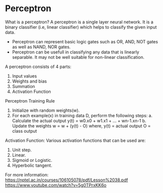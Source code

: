  # Perceptron
 
 What is a perceptron?
  A perceptron is a single layer neural network. It is a binary classifier (i.e, linear classifier) which helps to classify the given    input data.
 
 *  Perceptron can represent basic logic gates such as OR, AND, NOT gates as well as NAND, NOR gates.
 *  Perceptron can be usefull in classifying any data that is linearly separable. It may not be well suitable for non-linear classification.
 
 A perceptron consists of 4 parts:
 1. Input values
 2. Weights and bias
 3. Summation
 4. Activation Function
 
 Perceptron Training Rule
 1. Initialize with random weights(w).
 2. For each example(x) in training data D, perform the following steps:
    a.  Calculate the actual output
        y(t) = w0.x0 + w1.x1 + ... + wn-1.xn-1
    b.  Update the weights
        w = w + (y(t) - O)
        where, 
              y(t) = actual output
              O = class output
              
           
 Activation Function:
  Various activation functions that can be used are:
  1. Unit step.
  2. Linear.
  3. Sigmoid or Logistic.
  4. Hyperbolic tangent.
  
  For more information:
   https://nptel.ac.in/courses/106105078/pdf/Lesson%2038.pdf
   https://www.youtube.com/watch?v=5g0TPrxKK6o
